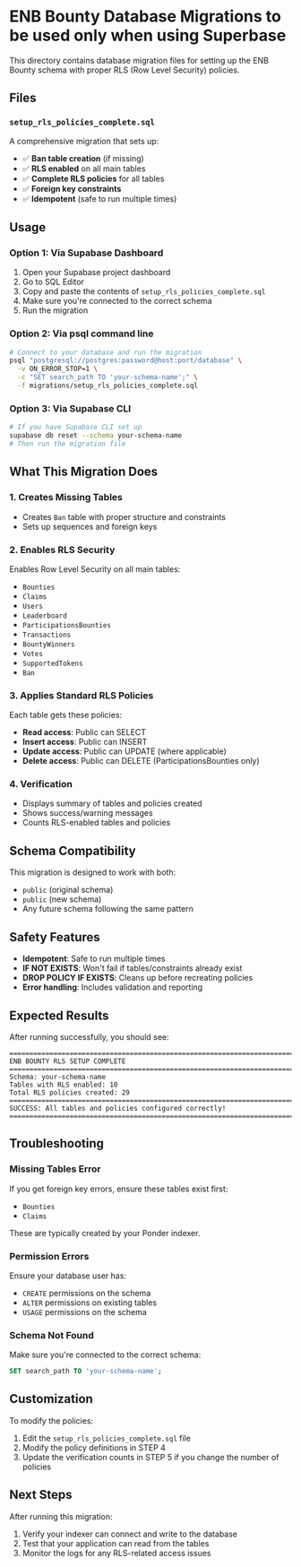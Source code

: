 # ENB Bounty Database Migrations to be used only when using Superbase

This directory contains database migration files for setting up the ENB Bounty schema with proper RLS (Row Level Security) policies.

## Files

### `setup_rls_policies_complete.sql`

A comprehensive migration that sets up:

- ✅ **Ban table creation** (if missing)
- ✅ **RLS enabled** on all main tables
- ✅ **Complete RLS policies** for all tables
- ✅ **Foreign key constraints**
- ✅ **Idempotent** (safe to run multiple times)

## Usage

### Option 1: Via Supabase Dashboard

1. Open your Supabase project dashboard
2. Go to SQL Editor
3. Copy and paste the contents of `setup_rls_policies_complete.sql`
4. Make sure you're connected to the correct schema
5. Run the migration

### Option 2: Via psql command line

```bash
# Connect to your database and run the migration
psql "postgresql://postgres:password@host:port/database" \
  -v ON_ERROR_STOP=1 \
  -c "SET search_path TO 'your-schema-name';" \
  -f migrations/setup_rls_policies_complete.sql
```

### Option 3: Via Supabase CLI

```bash
# If you have Supabase CLI set up
supabase db reset --schema your-schema-name
# Then run the migration file
```

## What This Migration Does

### 1. Creates Missing Tables

- Creates `Ban` table with proper structure and constraints
- Sets up sequences and foreign keys

### 2. Enables RLS Security

Enables Row Level Security on all main tables:

- `Bounties`
- `Claims`
- `Users`
- `Leaderboard`
- `ParticipationsBounties`
- `Transactions`
- `BountyWinners`
- `Votes`
- `SupportedTokens`
- `Ban`

### 3. Applies Standard RLS Policies

Each table gets these policies:

- **Read access**: Public can SELECT
- **Insert access**: Public can INSERT
- **Update access**: Public can UPDATE (where applicable)
- **Delete access**: Public can DELETE (ParticipationsBounties only)

### 4. Verification

- Displays summary of tables and policies created
- Shows success/warning messages
- Counts RLS-enabled tables and policies

## Schema Compatibility

This migration is designed to work with both:

- `public` (original schema)
- `public` (new schema)
- Any future schema following the same pattern

## Safety Features

- **Idempotent**: Safe to run multiple times
- **IF NOT EXISTS**: Won't fail if tables/constraints already exist
- **DROP POLICY IF EXISTS**: Cleans up before recreating policies
- **Error handling**: Includes validation and reporting

## Expected Results

After running successfully, you should see:

```
=============================================================================
ENB BOUNTY RLS SETUP COMPLETE
=============================================================================
Schema: your-schema-name
Tables with RLS enabled: 10
Total RLS policies created: 29
=============================================================================
SUCCESS: All tables and policies configured correctly!
=============================================================================
```

## Troubleshooting

### Missing Tables Error

If you get foreign key errors, ensure these tables exist first:

- `Bounties`
- `Claims`

These are typically created by your Ponder indexer.

### Permission Errors

Ensure your database user has:

- `CREATE` permissions on the schema
- `ALTER` permissions on existing tables
- `USAGE` permissions on the schema

### Schema Not Found

Make sure you're connected to the correct schema:

```sql
SET search_path TO 'your-schema-name';
```

## Customization

To modify the policies:

1. Edit the `setup_rls_policies_complete.sql` file
2. Modify the policy definitions in STEP 4
3. Update the verification counts in STEP 5 if you change the number of policies

## Next Steps

After running this migration:

1. Verify your indexer can connect and write to the database
2. Test that your application can read from the tables
3. Monitor the logs for any RLS-related access issues

